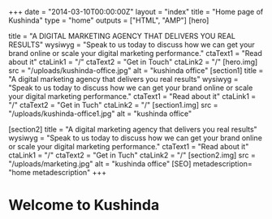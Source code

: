 +++
date = "2014-03-10T00:00:00Z"
layout = "index"
title = "Home page of Kushinda"
type = "home"
outputs =  ["HTML", "AMP"]
[hero]

title =  "A DIGITAL MARKETING AGENCY THAT DELIVERS YOU REAL RESULTS"
wysiwyg = "Speak to us today to discuss how we can get your brand online or scale your digital marketing performance."
ctaText1 = "Read about it"
ctaLink1 = "/"
ctaText2 = "Get in Touch"
ctaLink2 = "/"
[hero.img]
src =  "/uploads/kushinda-office.jpg"
alt = "kushinda office"
[section1]
title =  "A digital marketing agency that delivers you real results"
wysiwyg = "Speak to us today to discuss how we can get your brand online or scale your digital marketing performance."
ctaText1 = "Read about it"
ctaLink1 = "/"
ctaText2 = "Get in Tuch"
ctaLink2 = "/"
[section1.img]
src =  "/uploads/kushinda-office1.jpg"
alt = "kushinda office"

[section2]
title =  "A digital marketing agency that delivers you real results"
wysiwyg = "Speak to us today to discuss how we can get your brand online or scale your digital marketing performance."
ctaText1 = "Read about it"
ctaLink1 = "/"
ctaText2 = "Get in Tuch"
ctaLink2 = "/"
[section2.img]
src =  "/uploads/marketing.jpg"
alt = "kushinda office"
[SEO]
metadescription= "home metadescription"
+++

# Welcome to Kushinda
